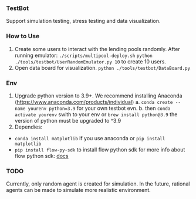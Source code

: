 ### TestBot
Support simulation testing, stress testing and data visualization.

### How to Use
1. Create some users to interact with the lending pools randomly.
   After running emulator: `./scripts/multipool-deploy.sh`
  `python ./tools/testbot/UserRandomEmulator.py 10` to create 10 users.
2. Open data board for visualization.
  `python ./tools/testbot/DataBoard.py`

### Env
1. Upgrade python version to 3.9+.
   We recommend installing Anaconda (https://www.anaconda.com/products/individual)
    a. `conda create --name yourenv python=3.9` for your own testbot evn.
    b. then `conda activate yourenv` swith to your env
   or
    `brew install python@3.9` the version of python must be upgraded to ^3.9
2. Dependies:
  * `conda install matplotlib` if you use anaconda or `pip install matplotlib`
  * `pip install flow-py-sdk` to install flow python sdk
    for more info about flow python sdk: [docs](https://github.com/janezpodhostnik/flow-py-sdk/blob/master/docs/python_SDK_guide.md)

### TODO
Currently, only random agent is created for simulation.
In the future, rational agents can be made to simulate more realistic environment.
